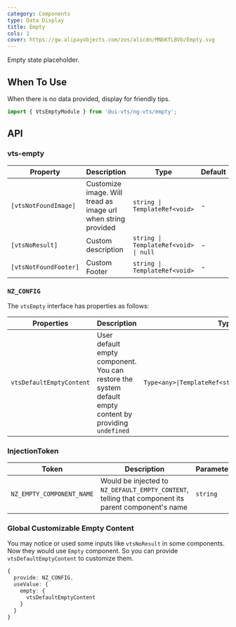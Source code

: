 ```yaml
---
category: Components
type: Data Display
title: Empty
cols: 1
cover: https://gw.alipayobjects.com/zos/alicdn/MNbKfLBVb/Empty.svg
---
```


Empty state placeholder.

## When To Use

When there is no data provided, display for friendly tips.

```ts
import { VtsEmptyModule } from '@ui-vts/ng-vts/empty';
```

## API

### vts-empty

| Property | Description | Type | Default |
| -------- | ----------- | ---- | ------- |
| `[vtsNotFoundImage]` | Customize image. Will tread as image url when string provided | `string \| TemplateRef<void>` | - |
| `[vtsNoResult]` | Custom description | `string \| TemplateRef<void> \| null` | - |
| `[vtsNotFoundFooter]` | Custom Footer | `string \| TemplateRef<void>` | - |

### `NZ_CONFIG`

The `vtsEmpty` interface has properties as follows:

| Properties | Description | Type |
| ----- | --- | ---- |
| `vtsDefaultEmptyContent` | User default empty component. You can restore the system default empty content by providing `undefined` | `Type<any>\|TemplateRef<string>\|string\|undefined` |

### InjectionToken

| Token | Description | Parameters |
| ----- | --- | ---- |
| `NZ_EMPTY_COMPONENT_NAME` | Would be injected to `NZ_DEFAULT_EMPTY_CONTENT`, telling that component its parent component's name | `string` |

### Global Customizable Empty Content

You may notice or used some inputs like `vtsNoResult` in some components. Now they would use `Empty` component. So you can provide `vtsDefaultEmptyContent` to customize them.

```ts
{
  provide: NZ_CONFIG,
  useValue: {
    empty: {
      vtsDefaultEmptyContent
    }
  }
}
```